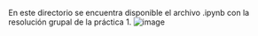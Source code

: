 En este directorio se encuentra disponible el archivo .ipynb con la resolución grupal de la práctica 1.
![image](https://user-images.githubusercontent.com/82102364/147476757-c65667ad-354e-40a3-989a-7cae710c568a.png)
